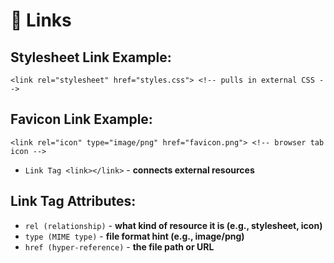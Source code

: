# 🔗 Links

## Stylesheet Link Example:
    <link rel="stylesheet" href="styles.css"> <!-- pulls in external CSS -->

## Favicon Link Example:
    <link rel="icon" type="image/png" href="favicon.png"> <!-- browser tab icon -->

- `Link Tag <link></link>` - **connects external resources**

## Link Tag Attributes:
- `rel (relationship)` - **what kind of resource it is  (e.g., stylesheet, icon)**
- `type (MIME type)` - **file format hint (e.g., image/png)**
- `href (hyper‑reference)` - **the file path or URL**
